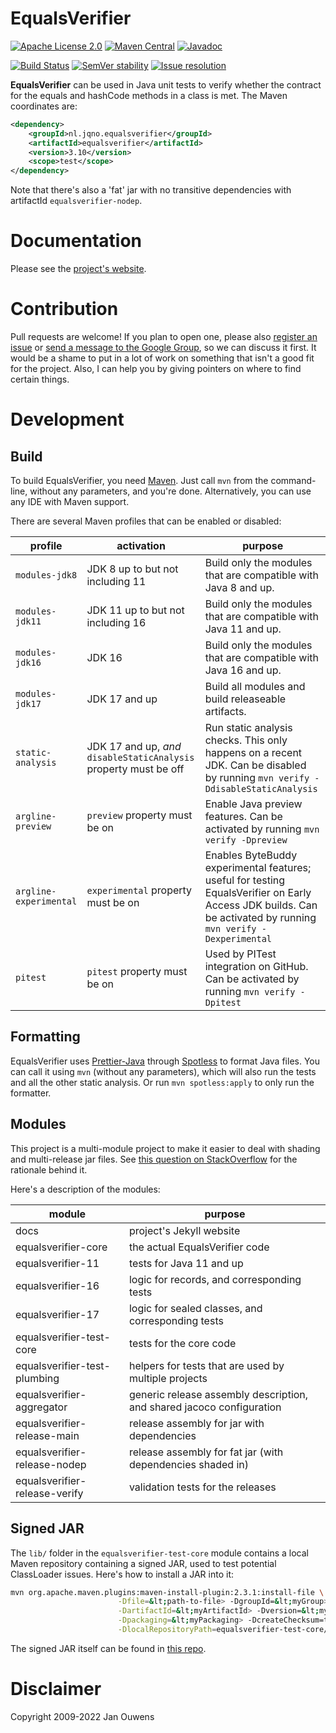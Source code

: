 # EqualsVerifier

[![Apache License 2.0](https://img.shields.io/:license-Apache%20License%202.0-blue.svg?style=shield)](https://github.com/jqno/equalsverifier/blob/master/LICENSE.md)
[![Maven Central](https://img.shields.io/maven-central/v/nl.jqno.equalsverifier/equalsverifier.svg?style=shield)](https://maven-badges.herokuapp.com/maven-central/nl.jqno.equalsverifier/equalsverifier/)
[![Javadoc](https://javadoc.io/badge/nl.jqno.equalsverifier/equalsverifier.svg?color=blue)](https://javadoc.io/doc/nl.jqno.equalsverifier/equalsverifier)

[![Build Status](https://github.com/jqno/equalsverifier/workflows/CI/badge.svg)](https://github.com/jqno/equalsverifier/actions)
[![SemVer stability](https://api.dependabot.com/badges/compatibility_score?dependency-name=nl.jqno.equalsverifier:equalsverifier&package-manager=maven&version-scheme=semver)](https://dependabot.com/compatibility-score/?dependency-name=nl.jqno.equalsverifier:equalsverifier&package-manager=maven&version-scheme=semver)
[![Issue resolution](https://isitmaintained.com/badge/resolution/jqno/equalsverifier.svg)](https://isitmaintained.com/project/jqno/equalsverifier "Average time to resolve an issue")

**EqualsVerifier** can be used in Java unit tests to verify whether the contract for the equals and hashCode methods in a class is met.
The Maven coordinates are:

```xml
<dependency>
    <groupId>nl.jqno.equalsverifier</groupId>
    <artifactId>equalsverifier</artifactId>
    <version>3.10</version>
    <scope>test</scope>
</dependency>
```

Note that there's also a 'fat' jar with no transitive dependencies with artifactId `equalsverifier-nodep`.

# Documentation

Please see the [project's website](https://www.jqno.nl/equalsverifier).

# Contribution

Pull requests are welcome! If you plan to open one, please also [register an issue](https://code.google.com/p/equalsverifier/issues/list) or [send a message to the Google Group](https://groups.google.com/forum/?fromgroups#!forum/equalsverifier), so we can discuss it first. It would be a shame to put in a lot of work on something that isn't a good fit for the project. Also, I can help you by giving pointers on where to find certain things.

# Development

## Build

To build EqualsVerifier, you need [Maven](https://maven.apache.org/). Just call `mvn` from the command-line, without any parameters, and you're done. Alternatively, you can use any IDE with Maven support.

There are several Maven profiles that can be enabled or disabled:

| profile | activation | purpose |
|-|-|-|
| `modules-jdk8` | JDK 8 up to but not including 11 | Build only the modules that are compatible with Java 8 and up. |
| `modules-jdk11` | JDK 11 up to but not including 16 | Build only the modules that are compatible with Java 11 and up. |
| `modules-jdk16` | JDK 16 | Build only the modules that are compatible with Java 16 and up. |
| `modules-jdk17` | JDK 17 and up | Build all modules and build releaseable artifacts. |
| `static-analysis` | JDK 17 and up, _and_ `disableStaticAnalysis` property must be off | Run static analysis checks. This only happens on a recent JDK. Can be disabled by running `mvn verify -DdisableStaticAnalysis` |
| `argline-preview` | `preview` property must be on | Enable Java preview features. Can be activated by running `mvn verify -Dpreview` |
| `argline-experimental` | `experimental` property must be on | Enables ByteBuddy experimental features; useful for testing EqualsVerifier on Early Access JDK builds. Can be activated by running `mvn verify -Dexperimental` |
| `pitest` | `pitest` property must be on | Used by PITest integration on GitHub. Can be activated by running `mvn verify -Dpitest` |

## Formatting

EqualsVerifier uses [Prettier-Java](https://github.com/jhipster/prettier-java) through [Spotless](https://github.com/diffplug/spotless) to format Java files. You can call it using `mvn` (without any parameters), which will also run the tests and all the other static analysis. Or run `mvn spotless:apply` to only run the formatter.

## Modules

This project is a multi-module project to make it easier to deal with shading and multi-release jar files. See [this question on StackOverflow](https://stackoverflow.com/q/70541340/127863) for the rationale behind it.

Here's a description of the modules:

| module | purpose |
|-|-|
| docs | project's Jekyll website |
| equalsverifier-core | the actual EqualsVerifier code |
| equalsverifier-11 | tests for Java 11 and up |
| equalsverifier-16 | logic for records, and corresponding tests |
| equalsverifier-17 | logic for sealed classes, and corresponding tests |
| equalsverifier-test-core | tests for the core code |
| equalsverifier-test-plumbing | helpers for tests that are used by multiple projects |
| equalsverifier-aggregator | generic release assembly description, and shared jacoco configuration |
| equalsverifier-release-main | release assembly for jar with dependencies |
| equalsverifier-release-nodep | release assembly for fat jar (with dependencies shaded in) |
| equalsverifier-release-verify | validation tests for the releases |

## Signed JAR

The `lib/` folder in the `equalsverifier-test-core` module contains a local Maven repository containing a signed JAR, used to test potential ClassLoader issues. Here's how to install a JAR into it:

```sh
mvn org.apache.maven.plugins:maven-install-plugin:2.3.1:install-file \
                        -Dfile=&lt;path-to-file> -DgroupId=&lt;myGroup> \
                        -DartifactId=&lt;myArtifactId> -Dversion=&lt;myVersion> \
                        -Dpackaging=&lt;myPackaging> -DcreateChecksum=true \
                        -DlocalRepositoryPath=equalsverifier-test-core/lib
```

The signed JAR itself can be found in [this repo](https://github.com/jqno/equalsverifier-signedjar-test).

# Disclaimer

Copyright 2009-2022 Jan Ouwens
